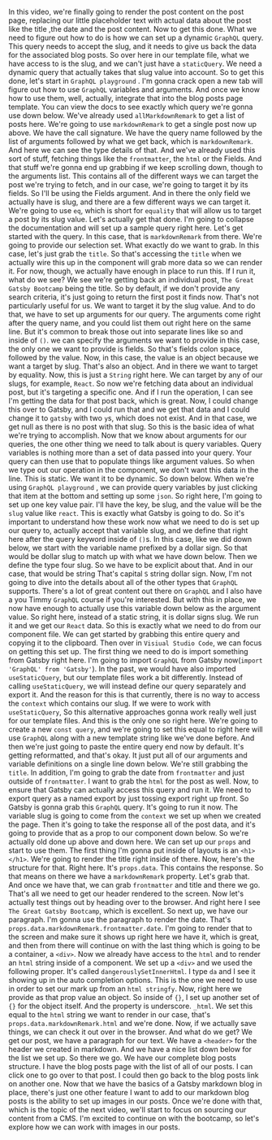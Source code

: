 In this video, we're finally going to render the post content on the post page, replacing our little placeholder text with actual data about the post like the title ,the date and the post content.
Now to get this done.
What we need to figure out how to do is how we can set up a dynamic `GraphQL` query.
This query needs to accept the slug, and it needs to give us back the data for the associated blog posts.
So over here in our template file, what we have access to is the slug, and we can't just have a `staticQuery`.
We need a dynamic query that actually takes that slug value into account.
So to get this done, let's start in `GraphQL playground` .
I'm gonna crack open a new tab will figure out how to use `GraphQL` variables and arguments.
And once we know how to use them, well, actually, integrate that into the blog posts page template.
You can view the docs to see exactly which query we're gonna use down below.
We've already used `allMarkdownRemark` to get a list of posts here.
We're going to use `markdownRemark` to get a single post now up above.
We have the call signature.
We have the query name followed by the list of arguments followed by what we get back, which is `markdownRemark`.
And here we can see the type details of that.
And we've already used this sort of stuff, fetching things like the `frontmatter`, the `html` or the Fields.
And that stuff we're gonna end up grabbing if we keep scrolling down, though to the arguments list.
This contains all of the different ways we can target the post we're trying to fetch, and in our case, we're going to target it by its fields.
So I'll be using the Fields argument.
And in there the only field we actually have is slug, and there are a few different ways we can target it.
We're going to use `eq`, which is short for `equality` that will allow us to target a post by its slug value.
Let's actually get that done.
I'm going to collapse the documentation and will set up a sample query right here.
Let's get started with the query.
In this case, that is `markdownRemark` from there.
We're going to provide our selection set.
What exactly do we want to grab.
In this case, let's just grab the `title`.
So that's  accessing the `title` when we actually wire this up in the component will grab more data so we can render it.
For now, though, we actually have enough in place to run this.
If I run it, what do we see? We see we're getting back an individual post, `The Great Gatsby Bootcamp` being the title.
So by default, if we don't provide any search criteria, it's just going to return the first post it finds now.
That's not particularly useful for us.
We want to target it by the slug value.
And to do that, we have to set up arguments for our query.
The arguments come right after the query name, and you could list them out right here on the same line.
But it's common to break those out into separate lines like so and inside of `()`.
we can specify the arguments we want to provide in this case, the only one we want to provide is fields.
So that's fields colon space, followed by the value.
Now, in this case, the value is an object because we want a target by slug.
That's also an object.
And in there we want to target by equality.
Now, this is just a `String` right here.
We can target by any of our slugs, for example, `React`.
So now we're fetching data about an individual post, but it's targeting a specific one.
And if I run the operation,  I can see I'm getting the data for that post back, which is great.
Now, I could change this over to Gatsby, and I could run that and we get that data and I could change it to `gatsby` with two `y`s, which does not exist.
And in that case, we get null as there is no post with that slug.
So this is the basic idea of what we're trying to accomplish.
Now that we know about arguments for our queries, the one other thing we need to talk about is query variables.
Query variables is nothing more than a set of data passed into your query.
Your query can then use that to populate things like argument values.
So when we type out our operation in the component, we don't want this data in the line.
This is static.
We want it to be dynamic.
So down below.
When we're using `GraphQL playground` , we can provide query variables by just clicking that item at the bottom and setting up some `json`.
So right here, I'm going to set up one key value pair.
I'll have the key, be slug, and the value will be the `slug` value like `react`.
This is exactly what Gatsby is going to do.
So it's important to understand how these work now what we need to do is set up our query to, actually accept that variable slug, and we define that right here after the query keyword inside of `()`s.
In this case, like we did down below, we start with the variable name prefixed by a dollar sign.
So that would be dollar slug to match up with what we have down below.
Then we define the type four slug.
So we have to be explicit about that.
And in our case, that would be string That's capital `S` string dollar sign.
Now, I'm not going to dive into the details about all of the other types that `GraphQL` supports.
There's a lot of great content out there on `GraphQL` and I also have a you Timmy `GraphQL` course if you're interested.
But with this in place, we now have enough to actually use this variable down below as the argument value.
So right here, instead of a static string, it is dollar signs slug.
We run it and we get our `React` data.
So this is exactly what we need to do from our component file.
We can get started by grabbing this entire query and copying it to the clipboard.
Then over in `Visiual Studio Code`, we can focus on getting this set up.
The first thing we need to do is import something from Gatsby right here.
I'm going to import `GraphQL` from Gatsby now(`import 'GraphQL' from 'Gatsby'`).
In the past, we would have also imported `useStaticQuery`, but our template files work a bit differently.
Instead of calling `useStaticQuery`, we will instead define our query separately and export it.
And the reason for this is that currently, there is no way to access the `context` which contains our slug.
If we were to work with `useStaticQuery`, So this alternative approaches gonna work really well just for our template files.
And this is the only one so right here.
We're going to create a new `const query`, and we're going to set this equal to right here will use `GraphQL` along with a new template string like we've done before.
And then we're just going to paste the entire query end now by default.
It's getting reformatted, and that's okay.
It just put all of our arguments and variable definitions on a single line down below.
We're still grabbing the `title`.
In addition, I'm going to grab the date from `frontmatter` and just outside of `frontmatter`.
I want to grab the `html` for the post as well.
Now, to ensure that Gatsby can actually access this query and run it.
We need to export query as a named export by just tossing export right up front.
So Gatsby is gonna grab this `GraphQL` query.
It's going to run it now.
The variable slug is going to come from the `context` we set up when we created the page.
Then it's going to take the response all of the post data, and it's going to provide that as a prop to our component down below.
So we're actually old done up above and down here.
We can set up our `props` and start to use them.
The first thing I'm gonna put inside of layouts is an `<h1></h1>`.
We're going to render the title right inside of there.
Now, here's the structure for that.
Right here.
It's `props.data`.
This contains the response.
So that means on there we have a `markdownRemark` property.
Let's grab that.
And once we have that, we can grab `frontmatter` and title and there we go.
That's all we need to get our header rendered to the screen.
Now let's actually test things out by heading over to the browser.
And right here I see `The Great Gatsby Bootcamp`, which is excellent.
So next up, we have our paragraph.
I'm gonna use the paragraph to render the date.
That's `props.data.markdownRemark.frontmatter.date`.
I'm going to render that to the screen and make sure it shows up right here we have it, which is great, and then from there will continue on with the last thing which is going to be a container, a `<div>`.
Now we already have access to the `html` and to render an `html` string inside of a component.
We set up a `<div>` and we used the following proper.
It's called `dangerouslySetInnerHtml`.
I type `da` and I see it showing up in the auto completion options.
This is the one we need to use in order to set our mark up from an `html stringfy`.
Now, right here we provide as that prop value an object.
So inside of `{}`, I set up another set of `{}` for the object itself.
And the property is underscore.
`_html`.
We set this equal to the `html` string we want to render in our case, that's `props.data.markdownRemark.html` and we're done.
Now, if we actually save things, we can check it out over in the browser.
And what do we get? We get our post, we have a paragraph for our text.
We have a `<header>` for the header we created in markdown.
And we have a nice list down below for the list we set up.
So there we go.
We have our complete blog posts structure.
I have the blog posts page with the list of all of our posts.
I can click one to go over to that post.
I could then go back to the blog posts link on another one.
Now that we have the basics of a Gatsby markdown blog in place, there's just one other feature I want to add to our markdown blog posts is the ability to set up images in our posts.
Once we're done with that, which is the topic of the next video, we'll start to focus on sourcing our content from a CMS.
I'm excited to continue on with the bootcamp, so let's explore how we can work with images in our posts.
